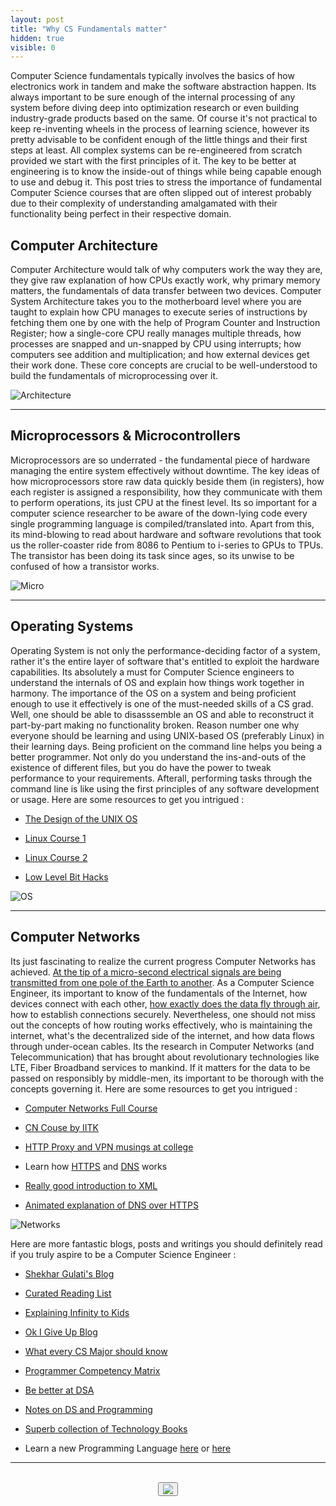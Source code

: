 ```yaml
---
layout: post
title: "Why CS Fundamentals matter"
hidden: true
visible: 0
---
```

Computer Science fundamentals typically involves the basics of how electronics work in tandem and make the software abstraction happen. Its always important to be sure enough of the internal processing of any system before diving deep into optimization research or even building industry-grade products based on the same. Of course it's not practical to keep re-inventing wheels in the process of learning science, however its pretty advisable to be confident enough of the little things and their first steps at least. All complex systems can be re-engineered from scratch provided we start with the first principles of it. The key to be better at engineering is to know the inside-out of things while being capable enough to use and debug it. This post tries to stress the importance of fundamental Computer Science courses that are often slipped out of interest probably due to their complexity of understanding amalgamated with their functionality being perfect in their respective domain.

## Computer Architecture

Computer Architecture would talk of why computers work the way they are, they give raw explanation of how CPUs exactly work, why primary memory matters, the fundamentals of data transfer between two devices. Computer System Architecture takes you to the motherboard level where you are taught to explain how CPU manages to execute series of instructions by fetching them one by one with the help of Program Counter and Instruction Register; how a single-core CPU really manages multiple threads, how processes are snapped and un-snapped by CPU using interrupts; how computers see addition and multiplication; and how external devices get their work done. These core concepts are crucial to be well-understood to build the fundamentals of microprocessing over it.

![Architecture](https://techcrunch.com/wp-content/uploads/2017/04/2017-04-05_1013.png?w=1390&crop=1)

<hr>

## Microprocessors & Microcontrollers

Microprocessors are so underrated - the fundamental piece of hardware managing the entire system effectively without downtime. The key ideas of how microprocessors store raw data quickly beside them (in registers), how each register is assigned a responsibility, how they communicate with them to perform operations, its just CPU at the finest level. Its so important for a computer science researcher to be aware of the down-lying code every single programming language is compiled/translated into. Apart from this, its mind-blowing to read about hardware and software revolutions that took us the roller-coaster ride from 8086 to Pentium to i-series to GPUs to TPUs. The transistor has been doing its task since ages, so its unwise to be confused of how a transistor works.

![Micro](https://beta.techcrunch.com/wp-content/uploads/2017/05/tpu_cityscape_forwebonly_final.jpg?w=680)

<hr>

## Operating Systems

Operating System is not only the performance-deciding factor of a system, rather it's the entire layer of software that's entitled to exploit the hardware capabilities. Its absolutely a must for Computer Science engineers to understand the internals of OS and explain how things work together in harmony. The importance of the OS on a system and being proficient enough to use it effectively is one of the must-needed skills of a CS grad. Well, one should be able to disasssemble an OS and able to reconstruct it part-by-part making no functionality broken. Reason number one why everyone should be learning and using UNIX-based OS (preferably Linux) in their learning days. Being proficient on the command line helps you being a better programmer. Not only do you understand the ins-and-outs of the existence of different files, but you do have the power to tweak performance to your requirements. Afterall, performing tasks through the command line is like using the first principles of any software development or usage. Here are some resources to get you intrigued :

* [The Design of the UNIX OS](https://github.com/suvratapte/Maurice-Bach-Notes)

* [Linux Course 1](https://linuxjourney.com/)

* [Linux Course 2](https://0xax.gitbooks.io/linux-insides/content/Booting/linux-bootstrap-1.html)

* [Low Level Bit Hacks](http://www.catonmat.net/blog/low-level-bit-hacks-you-absolutely-must-know/)

![OS](https://techcrunch.com/wp-content/uploads/2015/04/screenshot-2015-04-21-at-11-13-31.png?w=1390&crop=1)

<hr>

## Computer Networks

Its just fascinating to realize the current progress Computer Networks has achieved. [At the tip of a micro-second electrical signals are being transmitted from one pole of the Earth to another](https://github.com/alex/what-happens-when). As a Computer Science Engineer, its important to know of the fundamentals of the Internet, how devices connect with each other, [how exactly does the data fly through air](https://www.quora.com/How-do-you-explain-to-a-ten-year-old-how-information-is-passed-through-thin-air-WiFi-data-networks-3G-et-cetera), how to establish connections securely. Nevertheless, one should not miss out the concepts of how routing works effectively, who is maintaining the internet, what's the decentralized side of the internet, and how data flows through under-ocean cables. Its the research in Computer Networks (and Telecommunication) that has brought about revolutionary technologies like LTE, Fiber Broadband services to mankind. If it matters for the data to be passed on responsibly by middle-men, its important to be thorough with the concepts governing it. Here are some resources to get you intrigued :

* [Computer Networks Full Course](http://intronetworks.cs.luc.edu/current/html/intro.html)

* [CN Couse by IITK](https://www.cse.iitk.ac.in/users/dheeraj/cs425/)

* [HTTP Proxy and VPN musings at college](https://blog.harshillodhi.co.in/http-proxy-musings-2/)

* Learn how [HTTPS](https://howhttps.works/) and [DNS](https://howdns.works/) works

* [Really good introduction to XML](https://www.sitepoint.com/really-good-introduction-xml/)

* [Animated explanation of DNS over HTTPS](https://hacks.mozilla.org/2018/05/a-cartoon-intro-to-dns-over-https/)

![Networks](https://techcrunch.com/wp-content/uploads/2018/10/GettyImages-10138254182.jpg?w=1390&crop=1)

Here are more fantastic blogs, posts and writings you should definitely read if you truly aspire to be a Computer Science Engineer :

* [Shekhar Gulati's Blog](https://shekhargulati.com/)

* [Curated Reading List](https://github.com/sdmg15/Best-websites-a-programmer-should-visit)

* [Explaining Infinity to Kids](https://blog.plover.com/math/infinity-for-kids.html)

* [Ok I Give Up Blog](http://okigiveup.net/)

* [What every CS Major should know](http://matt.might.net/articles/what-cs-majors-should-know/)

* [Programmer Competency Matrix](http://sijinjoseph.com/programmer-competency-matrix/)

* [Be better at DSA](http://www.cs.cornell.edu/courses/cs2112/2015fa/lectures/index.html)

* [Notes on DS and Programming](http://cs.yale.edu/homes/aspnes/classes/223/notes.html)

* [Superb collection of Technology Books](https://goalkicker.com/)

* Learn a new Programming Language [here](https://learnxinyminutes.com/) or [here](http://hyperpolyglot.org/)

<hr>

<br>
<center>
<button id="likeButton" onclick="likeItem()"><img src="https://cdn3.iconfinder.com/data/icons/jolly-icons-free/64/thumb-up_64.png"></button>
<div id="likeCount"></div>
</center>

<script type="text/javascript">

let postTitle = "cs-fundamentals"

let myLocation = "";

function getLocationDetails() {
$.get("https://json.geoiplookup.io/", function (response) {
    myLocation = response;
});
}

function likeItem() {
  getLocationDetails();

  setTimeout(function(){

  var xhr = new XMLHttpRequest();
  xhr.withCredentials = false;
  
  xhr.addEventListener("readystatechange", function () {
    if (this.readyState === 4) {
      console.log(this.responseText);
      showLikes();
    }
  });
  
  xhr.open("POST", "https://rounakdatta.pythonanywhere.com/like/post/" + postTitle);
  xhr.setRequestHeader("content-type", "application/json");
  xhr.setRequestHeader('Access-Control-Allow-Origin', '*')
  xhr.setRequestHeader("Access-Control-Allow-Credentials", true);
  xhr.setRequestHeader("cache-control", "no-cache");
  xhr.setRequestHeader("postman-token", "6b90fa48-bca5-8464-df36-a229e6b15f2a");
  
  console.log(JSON.stringify(myLocation));
  xhr.send(JSON.stringify(myLocation));

  }, 1000);
}

function showLikes() {

	var data = null;
	
	var xhr = new XMLHttpRequest();
	xhr.withCredentials = false;
	
	xhr.addEventListener("readystatechange", function () {
	  if (this.readyState === 4) {
	    console.log(this.responseText);
	    //alert(this.responseText);
	    document.getElementById('likeCount').innerHTML = "<h4>" + String(this.responseText) + "</h4>";
	  }
	});
	
	xhr.open("GET", "https://rounakdatta.pythonanywhere.com/like/post/" + postTitle);
	xhr.setRequestHeader("cache-control", "no-cache");
	xhr.setRequestHeader('Access-Control-Allow-Origin', '*')
	xhr.setRequestHeader("Access-Control-Allow-Credentials", true);
	xhr.setRequestHeader("postman-token", "5e82f0d5-65e0-a89a-729b-10c6f90fffb9");
	
	xhr.send(data);

}

</script>

<script>
$( document ).ready(function() {
    showLikes();
});
</script>